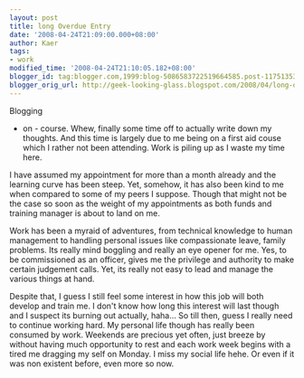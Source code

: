 ```yaml
---
layout: post
title: long Overdue Entry
date: '2008-04-24T21:09:00.000+08:00'
author: Kaer
tags:
- work
modified_time: '2008-04-24T21:10:05.182+08:00'
blogger_id: tag:blogger.com,1999:blog-5086583722519664585.post-1175135363657775748
blogger_orig_url: http://geek-looking-glass.blogspot.com/2008/04/long-overdue-entry.html
---
```


Blogging 
- on - course. Whew, finally some time off to actually write down my thoughts. 
And this time is largely due to me being on a first aid couse which I rather 
not been attending. Work is piling up as I waste my time here. 

 I have assumed my appointment for more 
than a month already and the learning curve has been steep. Yet, somehow, it 
has also been kind to me when compared to some of my peers I suppose. Though 
that might not be the case so soon as the weight of my appointments as both 
funds and training manager is about to land on me. 

 Work has been a myraid of adventures, 
from technical knowledge to human management to handling personal issues like 
compassionate leave, family problems. Its really mind boggling and really an 
eye opener for me. Yes, to be commissioned as an officer, gives me the 
privilege and authority to make certain judgement calls. Yet, its really not 
easy to lead and manage the various things at hand. 

 Despite that, I guess I still feel some 
interest in how this job will both develop and train me. I don't know how long 
this interest will last though and I suspect its burning out actually, haha... 
So till then, guess I really need to continue working hard. My personal life 
though has really been consumed by work. Weekends are precious yet often, just 
breeze by without having much opportunity to rest and each work week begins 
with a tired me dragging my self on Monday. I miss my social life hehe. Or 
even if it was non existent before, even more so now. 